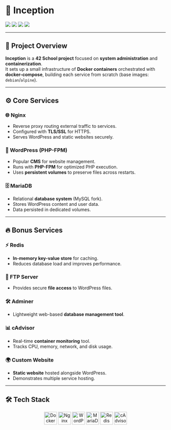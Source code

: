 <p align="center">
  <h1>🐳 Inception</h1>

  <img src="https://img.shields.io/badge/Docker-2496ED?style=flat-square&logo=docker&logoColor=white">
  <img src="https://img.shields.io/badge/42-000000?style=flat-square&logo=42&logoColor=white">
  <img src="https://img.shields.io/badge/Status-Completed-success?style=flat-square">
  <img src="https://img.shields.io/badge/License-MIT-blue?style=flat-square">
</p>

---

## 📌 Project Overview
**Inception** is a **42 School project** focused on **system administration** and **containerization**.  
It sets up a small infrastructure of **Docker containers** orchestrated with **docker-compose**, building each service from scratch (base images: `debian`/`alpine`).

---

## ⚙️ Core Services

### 🌐 Nginx
- Reverse proxy routing external traffic to services.  
- Configured with **TLS/SSL** for HTTPS.  
- Serves WordPress and static websites securely.  

### 📝 WordPress (PHP-FPM)
- Popular **CMS** for website management.  
- Runs with **PHP-FPM** for optimized PHP execution.  
- Uses **persistent volumes** to preserve files across restarts.  

### 🗄️ MariaDB
- Relational **database system** (MySQL fork).  
- Stores WordPress content and user data.  
- Data persisted in dedicated volumes.

---

## 🔥 Bonus Services

### ⚡ Redis
- **In-memory key-value store** for caching.  
- Reduces database load and improves performance.  

### 📂 FTP Server
- Provides secure **file access** to WordPress files.  

### 🛠 Adminer
- Lightweight web-based **database management tool**.  

### 📊 cAdvisor
- Real-time **container monitoring** tool.  
- Tracks CPU, memory, network, and disk usage.  

### 🌍 Custom Website
- **Static website** hosted alongside WordPress.  
- Demonstrates multiple service hosting.

---

## 🛠️ Tech Stack
<p align="center">
  <img src="https://www.vectorlogo.zone/logos/docker/docker-icon.svg" width="40" title="Docker">
  <img src="https://www.vectorlogo.zone/logos/nginx/nginx-icon.svg" width="40" title="Nginx">
  <img src="https://www.vectorlogo.zone/logos/wordpress/wordpress-icon.svg" width="40" title="WordPress">
  <img src="https://www.vectorlogo.zone/logos/mysql/mysql-icon.svg" width="40" title="MariaDB">
  <img src="https://www.vectorlogo.zone/logos/redis/redis-icon.svg" width="40" title="Redis">
  <img src="https://www.vectorlogo.zone/logos/google/google-icon.svg" width="40" title="cAdvisor">
</p>
